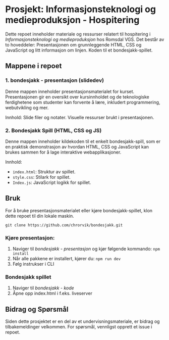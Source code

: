 # Prosjekt: Informasjonsteknologi og medieproduksjon - Hospitering

Dette repoet inneholder materiale og ressurser relatert til hospitering i _Informasjonsteknologi og medieproduksjon_ hos Romsdal VGS. Det består av to hoveddeler: Presentasjonen om grunnleggende HTML, CSS og JavaScript og litt informasjon om linjen. Koden til et bondesjakk-spillet. 

## Mappene i repoet

### 1. bondesjakk - presentasjon (slidedev)
Denne mappen inneholder presentasjonsmaterialet for kurset. Presentasjonen gir en oversikt over kursinnholdet og de teknologiske ferdighetene som studenter kan forvente å lære, inkludert programmering, webutvikling og mer.

Innhold:
Slide filer og notater.
Visuelle ressurser brukt i presentasjonen.


### 2. Bondesjakk Spill (HTML, CSS og JS)
Denne mappen inneholder kildekoden til et enkelt bondesjakk-spill, som er en praktisk demonstrasjon av hvordan HTML, CSS og JavaScript kan brukes sammen for å lage interaktive webapplikasjoner.

Innhold:

* `index.html`: Struktur av spillet.
* `style.css`: Stilark for spillet.
* `Index.js`: JavaScript logikk for spillet.

## Bruk
For å bruke presentasjonsmaterialet eller kjøre bondesjakk-spillet, klon dette repoet til din lokale maskin.

```git
git clone https://github.com/chrorvik/bondesjakk.git
```

### Kjøre presentasjon:
1. Naviger til _bondesjakk - presentasjon_ og kjør følgende kommando:
    `npm install`
2. Når alle pakkene er installert, kjører du:
   `npm run dev`
3. Følg instrukser i CLI
   
### Bondesjakk spillet
1. Naviger til _bondesjakk - kode_
2. Åpne opp index.html i f.eks. liveserver

## Bidrag og Spørsmål
Siden dette prosjektet er en del av et undervisningsmateriale, er bidrag og tilbakemeldinger velkommen. For spørsmål, vennligst opprett et issue i repoet.